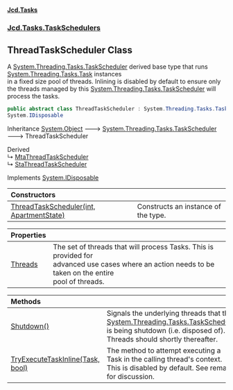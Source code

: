 #### [Jcd.Tasks](index.md 'index')
### [Jcd.Tasks.TaskSchedulers](Jcd.Tasks.TaskSchedulers.md 'Jcd.Tasks.TaskSchedulers')

## ThreadTaskScheduler Class

A [System.Threading.Tasks.TaskScheduler](https://docs.microsoft.com/en-us/dotnet/api/System.Threading.Tasks.TaskScheduler 'System.Threading.Tasks.TaskScheduler') derived base type that runs [System.Threading.Tasks.Task](https://docs.microsoft.com/en-us/dotnet/api/System.Threading.Tasks.Task 'System.Threading.Tasks.Task') instances  
in a fixed size pool of threads. Inlining is disabled by default to ensure only  
the threads managed by this [System.Threading.Tasks.TaskScheduler](https://docs.microsoft.com/en-us/dotnet/api/System.Threading.Tasks.TaskScheduler 'System.Threading.Tasks.TaskScheduler') will process the tasks.

```csharp
public abstract class ThreadTaskScheduler : System.Threading.Tasks.TaskScheduler,
System.IDisposable
```

Inheritance [System.Object](https://docs.microsoft.com/en-us/dotnet/api/System.Object 'System.Object') &#129106; [System.Threading.Tasks.TaskScheduler](https://docs.microsoft.com/en-us/dotnet/api/System.Threading.Tasks.TaskScheduler 'System.Threading.Tasks.TaskScheduler') &#129106; ThreadTaskScheduler

Derived  
&#8627; [MtaThreadTaskScheduler](Jcd.Tasks.TaskSchedulers.MtaThreadTaskScheduler.md 'Jcd.Tasks.TaskSchedulers.MtaThreadTaskScheduler')  
&#8627; [StaThreadTaskScheduler](Jcd.Tasks.TaskSchedulers.StaThreadTaskScheduler.md 'Jcd.Tasks.TaskSchedulers.StaThreadTaskScheduler')

Implements [System.IDisposable](https://docs.microsoft.com/en-us/dotnet/api/System.IDisposable 'System.IDisposable')

| Constructors | |
| :--- | :--- |
| [ThreadTaskScheduler(int, ApartmentState)](Jcd.Tasks.TaskSchedulers.ThreadTaskScheduler.ThreadTaskScheduler(int,System.Threading.ApartmentState).md 'Jcd.Tasks.TaskSchedulers.ThreadTaskScheduler.ThreadTaskScheduler(int, System.Threading.ApartmentState)') | Constructs an instance of the type. |

| Properties | |
| :--- | :--- |
| [Threads](Jcd.Tasks.TaskSchedulers.ThreadTaskScheduler.Threads.md 'Jcd.Tasks.TaskSchedulers.ThreadTaskScheduler.Threads') | The set of threads that will process Tasks. This is provided for<br/>advanced use cases where an action needs to be taken on the entire<br/>pool of threads. |

| Methods | |
| :--- | :--- |
| [Shutdown()](Jcd.Tasks.TaskSchedulers.ThreadTaskScheduler.Shutdown().md 'Jcd.Tasks.TaskSchedulers.ThreadTaskScheduler.Shutdown()') | Signals the underlying threads that the [System.Threading.Tasks.TaskScheduler](https://docs.microsoft.com/en-us/dotnet/api/System.Threading.Tasks.TaskScheduler 'System.Threading.Tasks.TaskScheduler')<br/>is being shutdown (i.e. disposed of). Threads should shortly thereafter. |
| [TryExecuteTaskInline(Task, bool)](Jcd.Tasks.TaskSchedulers.ThreadTaskScheduler.TryExecuteTaskInline(System.Threading.Tasks.Task,bool).md 'Jcd.Tasks.TaskSchedulers.ThreadTaskScheduler.TryExecuteTaskInline(System.Threading.Tasks.Task, bool)') | The method to attempt executing a Task in the calling thread's context.<br/>This is disabled by default. See remarks for discussion. |
